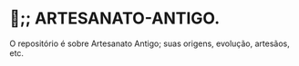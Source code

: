 # 🏺;; ARTESANATO-ANTIGO.
O repositório é sobre Artesanato Antigo; suas origens, evolução, artesãos, etc.
